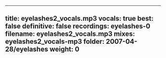 
---
title: eyelashes2_vocals.mp3
vocals: true
best: false
definitive: false
recordings: eyelashes-0
filename: eyelashes2_vocals.mp3
mixes: eyelashes2_vocals-mp3
folder: 2007-04-28/eyelashes
weight: 0
---
